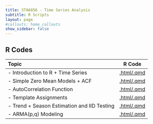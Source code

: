 ```yaml
---
title: STA6856 - Time Series Analysis
subtitle: R Scripts
layout: page
#callouts: home_callouts
show_sidebar: false
---
```


## R Codes

| **Topic** | **R Code**  |
|:-----------------------|:---:|
| - Introduction to R + Time Series   | [.html/.qmd](rcodes/TimeSeriesR.html) 
| - Simple Zero Mean Models + ACF   | [.html/.qmd](rcodes/SimpleModels.html)
| - AutoCorrelation Function   | [.html/.qmd](rcodes/ACFExamples.html)
| - Template Assignments   | [.html/.qmd](rcodes/HW_template.html)
| - Trend + Season Estimation and IID Testing   | [.html/.qmd](rcodes/TSDecomposition.html)
| - ARMA(p,q) Modeling | [.html/.qmd](rcodes/ARMAModeling.html)

